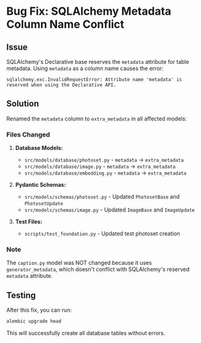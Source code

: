 # Bug Fix: SQLAlchemy Metadata Column Name Conflict

## Issue
SQLAlchemy's Declarative base reserves the `metadata` attribute for table metadata. Using `metadata` as a column name causes the error:

```
sqlalchemy.exc.InvalidRequestError: Attribute name 'metadata' is reserved when using the Declarative API.
```

## Solution
Renamed the `metadata` column to `extra_metadata` in all affected models:

### Files Changed

1. **Database Models:**
   - `src/models/database/photoset.py` - `metadata` → `extra_metadata`
   - `src/models/database/image.py` - `metadata` → `extra_metadata`
   - `src/models/database/embedding.py` - `metadata` → `extra_metadata`

2. **Pydantic Schemas:**
   - `src/models/schemas/photoset.py` - Updated `PhotosetBase` and `PhotosetUpdate`
   - `src/models/schemas/image.py` - Updated `ImageBase` and `ImageUpdate`

3. **Test Files:**
   - `scripts/test_foundation.py` - Updated test photoset creation

### Note
The `caption.py` model was NOT changed because it uses `generator_metadata`, which doesn't conflict with SQLAlchemy's reserved `metadata` attribute.

## Testing
After this fix, you can run:

```bash
alembic upgrade head
```

This will successfully create all database tables without errors.

